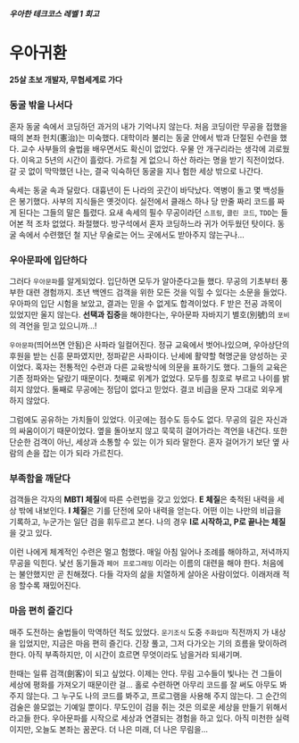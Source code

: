##### 우아한 테크코스 레벨 1 회고

# 우아귀환
#### 25살 초보 개발자, 무협세계로 가다

### 동굴 밖을 나서다

혼자 동굴 속에서 코딩하던 과거의 내가 기억나지 않는다.  처음 코딩이란 무공을 접했을 때의 본좌 헌치(憲治)는 미숙했다.  대학이라 불리는 동굴 안에서 밖과 단절된 수련을 했다.  교수 사부들의 술법을 배우면서도 확신이 없었다. 우물 안 개구리라는 생각에 괴로웠다. 이윽고 5년의 시간이 흘렀다. 가르칠 게 없으니 하산 하라는 명을 받기 직전이었다. 갈 곳 없이 막막했던 나는, 결국 익숙하던 동굴을 지나 험한 세상 밖으로 나간다.

속세는 동굴 속과 달랐다. 대흉년이 든 나라의 곳간이 바닥났다. 역병이 돌고 몇 백성들은 봉기했다. 사부의 지식들은 옛것이다. 실전에서 클래스 하나 당 만줄 짜리 코드를 짜게 된다는 그들의 말은 틀렸다. 요새 속세의 필수 무공이라던 `스프링`, `클린 코드`, `TDD`는 들어본 적 조차 없었다. 좌절했다.  방구석에서 혼자 코딩하느라 귀가 어두웠던 탓이다.  동굴 속에서 수련했던 철 지난 무술로는 어느 곳에서도 받아주지 않는구나…

### 우아문파에 입단하다

그러다 `우아문파`를 알게되었다. 입단하면 모두가 알아준다고들 했다.  무공의 기초부터 풍부한 대련 경험까지. 초년 백엔드 검객을 위한 모든 것을 익힐 수 있다는 소문을 들었다. 우아파의 입단 시험을 보았고, 결과는 믿을 수 없게도 합격이었다. F 받은 전공 과목이 있었지만 울지 않는다. **선택과 집중**을 해야한다는, 우아문파 자바지기 별호(別號)의 `포비`의 격언을 믿고 있으니까...!

`우아문파`(띄어쓰면 안됨)은 사파라 일컬어진다. 정규 교육에서 벗어나있으며, 우아상단의 후원을 받는 신흥 문파였지만, 정파같은 사파이다. 난세에 활약할 혁명군을 양성하는 곳이었다. 혹자는 전통적인 수련과 다른 교육방식에 의문을 표하기도 했다.  그들의 교육은 기존 정파와는 달랐기 때문이다.  첫째로 위계가 없었다.  모두를 칭호로 부르고 나이를 밝히지 않았다.  둘째로 무공에는 정답이 없다고 믿었다. 결코 비급을 문자 그대로 외우게 하지 않았다.

그럼에도 공유하는 가치들이 있었다. 이곳에는 점수도 등수도 없다. 무공의 길은 자신과의 싸움이이기 때문이었다. 옆을 돌아보지 않고 묵묵히 걸어가라는 격언을 내건다. 또한 단순한 검객이 아닌, 세상과 소통할 수 있는 이가 되라 말한다. 혼자 걸어가기 보단 옆 사람의 손을 잡는 이가 되라 가르친다.

### 부족함을 깨닫다

검객들은 각자의 **MBTI 체질**에 따른 수련법을 갖고 있었다. **E 체질**은 축적된 내력을 세상 밖에 내보인다. **I 체질**은 기를 단전에 모아 내력을 얻는다. 어떤 이는 나만의 비급을 기록하고, 누군가는 일단 검을 휘두르고 본다.  나의 경우 **I로 시작하고, P로 끝나는 체질**을 갖고 있다.

이런 나에게 체계적인 수련은 멀고 험했다. 매일 아침 일어나 조례를 해야하고, 저녁까지 무공을 익힌다. 낯선 동기들과 `페어 프로그래밍` 이라는 이름의 대련을 해야 한다.  처음에는 불안했지만 곧 친해졌다. 다들 각자의 삶을 치열하게 살아온 사람이었다. 이래저래 적응 할수록 재밌어진다.

### 마음 편히 즐긴다

매주 도전하는 술법들이 막역하던 적도 있었다. `운기조식` 도중 `주화입마` 직전까지 가 내상을 입었지만, 지금은 마음 편히 즐긴다. 긴장 풀고, 그저 다가오는 기의 흐름을 맞이하려 한다. 아직 부족하지만, 이 시간이 흐르면 무엇이라도 남을거라 되새기며.

한때는 일류 검객(劍客)이 되고 싶었다. 이제는 안다. 무림 고수들이 빛나는 건 그들이 세상에 평화를 가져오기 때문이란 걸… 홀로 수련하면 아무리 코드를 잘 써도 아무도 봐주지 않는다. 그 누구도 나의 코드를 봐주고, 프로그램을 사용해 주지 않는다. 그 순간의 검술은 쓸모없는 기예일 뿐이다.  무도인이 검을 쥐는 것은 의로운 세상을 만들기 위해서라고들 한다. 우아문파를 시작으로 세상과 연결되는 경험을 하고 있다. 아직 미천한 실력이지만, 오늘도 본좌는 꿈꾼다. 더 나은 미래, 더 나은 무림을...
